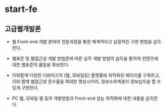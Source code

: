 # start-fe
## 고급웹개발론

* 웹 Front-end 개발 분야의 전문과정을 통한 체계적이고 실질적인 구현 방법을 습득한다.

* 웹표준 및 웹접근성 개발 방법론에 따른 실무 개발 방법의 습득을 통하여 컨텐츠에 대한 웹표준의 품질을 확보한다.

* 이와함께 다양한 디바이스의 (웹, 모바일등) 플랫폼에 최적화된 페이지를 구축하고, 이와 함께 웹접근성 준수율을 최대한 향상시키어, 정보소외계층이 정보습득을 할 수 있게 구현한다.
*  PC 웹, 모바일 웹 등의 개발방법과 Front-end 성능 최적화에 대한 내용을 습득한다.
